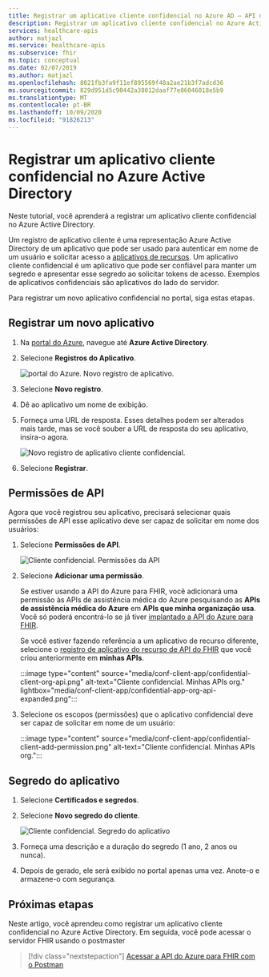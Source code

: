 ```yaml
---
title: Registrar um aplicativo cliente confidencial no Azure AD – API do Azure para FHIR
description: Registrar um aplicativo cliente confidencial no Azure Active Directory que se autentica em nome de um usuário e solicita acesso a aplicativos de recursos.
services: healthcare-apis
author: matjazl
ms.service: healthcare-apis
ms.subservice: fhir
ms.topic: conceptual
ms.date: 02/07/2019
ms.author: matjazl
ms.openlocfilehash: 8021fb3fa9f11ef895569f48a2ae21b3f7adcd36
ms.sourcegitcommit: 829d951d5c90442a38012daaf77e86046018e5b9
ms.translationtype: MT
ms.contentlocale: pt-BR
ms.lasthandoff: 10/09/2020
ms.locfileid: "91826213"
---
```

# <a name="register-a-confidential-client-application-in-azure-active-directory"></a>Registrar um aplicativo cliente confidencial no Azure Active Directory

Neste tutorial, você aprenderá a registrar um aplicativo cliente confidencial no Azure Active Directory. 

Um registro de aplicativo cliente é uma representação Azure Active Directory de um aplicativo que pode ser usado para autenticar em nome de um usuário e solicitar acesso a [aplicativos de recursos](register-resource-azure-ad-client-app.md). Um aplicativo cliente confidencial é um aplicativo que pode ser confiável para manter um segredo e apresentar esse segredo ao solicitar tokens de acesso. Exemplos de aplicativos confidenciais são aplicativos do lado do servidor.

Para registrar um novo aplicativo confidencial no portal, siga estas etapas.

## <a name="register-a-new-application"></a>Registrar um novo aplicativo

1. Na [portal do Azure](https://portal.azure.com), navegue até **Azure Active Directory**.

1. Selecione **Registros do Aplicativo**.

    ![portal do Azure. Novo registro de aplicativo.](media/how-to-aad/portal-aad-new-app-registration.png)

1. Selecione **Novo registro**.

1. Dê ao aplicativo um nome de exibição.

1. Forneça uma URL de resposta. Esses detalhes podem ser alterados mais tarde, mas se você souber a URL de resposta do seu aplicativo, insira-o agora.

    ![Novo registro de aplicativo cliente confidencial.](media/how-to-aad/portal-aad-register-new-app-registration-CONF-CLIENT.png)
1. Selecione **Registrar**.

## <a name="api-permissions"></a>Permissões de API

Agora que você registrou seu aplicativo, precisará selecionar quais permissões de API esse aplicativo deve ser capaz de solicitar em nome dos usuários:

1. Selecione **Permissões de API**.

    ![Cliente confidencial. Permissões da API](media/how-to-aad/portal-aad-register-new-app-registration-CONF-CLIENT-API-Permissions.png)

1. Selecione **Adicionar uma permissão**.

    Se estiver usando a API do Azure para FHIR, você adicionará uma permissão às APIs de assistência médica do Azure pesquisando as **APIs de assistência médica do Azure** em **APIs que minha organização usa**. Você só poderá encontrá-lo se já tiver [implantado a API do Azure para FHIR](fhir-paas-powershell-quickstart.md).

    Se você estiver fazendo referência a um aplicativo de recurso diferente, selecione o [registro de aplicativo do recurso de API do FHIR](register-resource-azure-ad-client-app.md) que você criou anteriormente em **minhas APIs**.


    :::image type="content" source="media/conf-client-app/confidential-client-org-api.png" alt-text="Cliente confidencial. Minhas APIs org." lightbox="media/conf-client-app/confidential-app-org-api-expanded.png":::
    

3. Selecione os escopos (permissões) que o aplicativo confidencial deve ser capaz de solicitar em nome de um usuário:

    :::image type="content" source="media/conf-client-app/confidential-client-add-permission.png" alt-text="Cliente confidencial. Minhas APIs org.":::

## <a name="application-secret"></a>Segredo do aplicativo

1. Selecione **Certificados e segredos**.
1. Selecione **Novo segredo do cliente**. 

    ![Cliente confidencial. Segredo do aplicativo](media/how-to-aad/portal-aad-register-new-app-registration-CONF-CLIENT-SECRET.png)

2. Forneça uma descrição e a duração do segredo (1 ano, 2 anos ou nunca).

3. Depois de gerado, ele será exibido no portal apenas uma vez. Anote-o e armazene-o com segurança.

## <a name="next-steps"></a>Próximas etapas

Neste artigo, você aprendeu como registrar um aplicativo cliente confidencial no Azure Active Directory. Em seguida, você pode acessar o servidor FHIR usando o postmaster
 
>[!div class="nextstepaction"]
>[Acessar a API do Azure para FHIR com o Postman](access-fhir-postman-tutorial.md)
